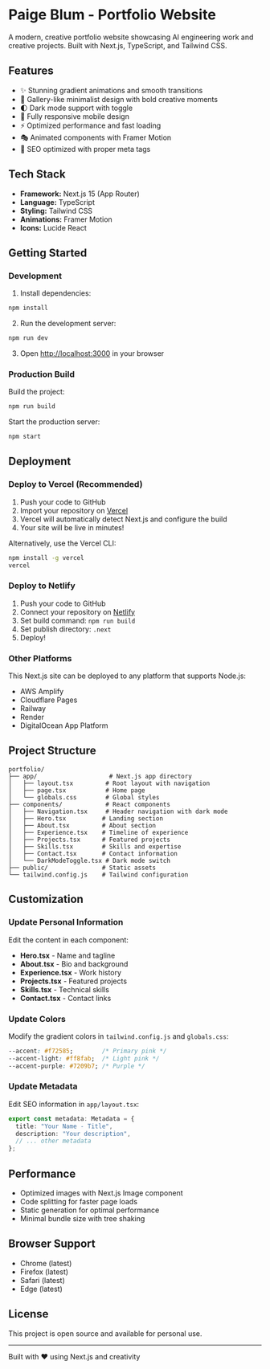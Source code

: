 # Paige Blum - Portfolio Website

A modern, creative portfolio website showcasing AI engineering work and creative projects. Built with Next.js, TypeScript, and Tailwind CSS.

## Features

- ✨ Stunning gradient animations and smooth transitions
- 🎨 Gallery-like minimalist design with bold creative moments
- 🌓 Dark mode support with toggle
- 📱 Fully responsive mobile design
- ⚡ Optimized performance and fast loading
- 🎭 Animated components with Framer Motion
- 🎯 SEO optimized with proper meta tags

## Tech Stack

- **Framework:** Next.js 15 (App Router)
- **Language:** TypeScript
- **Styling:** Tailwind CSS
- **Animations:** Framer Motion
- **Icons:** Lucide React

## Getting Started

### Development

1. Install dependencies:
```bash
npm install
```

2. Run the development server:
```bash
npm run dev
```

3. Open [http://localhost:3000](http://localhost:3000) in your browser

### Production Build

Build the project:
```bash
npm run build
```

Start the production server:
```bash
npm start
```

## Deployment

### Deploy to Vercel (Recommended)

1. Push your code to GitHub
2. Import your repository on [Vercel](https://vercel.com)
3. Vercel will automatically detect Next.js and configure the build
4. Your site will be live in minutes!

Alternatively, use the Vercel CLI:
```bash
npm install -g vercel
vercel
```

### Deploy to Netlify

1. Push your code to GitHub
2. Connect your repository on [Netlify](https://netlify.com)
3. Set build command: `npm run build`
4. Set publish directory: `.next`
5. Deploy!

### Other Platforms

This Next.js site can be deployed to any platform that supports Node.js:
- AWS Amplify
- Cloudflare Pages
- Railway
- Render
- DigitalOcean App Platform

## Project Structure

```
portfolio/
├── app/                    # Next.js app directory
│   ├── layout.tsx         # Root layout with navigation
│   ├── page.tsx           # Home page
│   └── globals.css        # Global styles
├── components/            # React components
│   ├── Navigation.tsx     # Header navigation with dark mode
│   ├── Hero.tsx          # Landing section
│   ├── About.tsx         # About section
│   ├── Experience.tsx    # Timeline of experience
│   ├── Projects.tsx      # Featured projects
│   ├── Skills.tsx        # Skills and expertise
│   ├── Contact.tsx       # Contact information
│   └── DarkModeToggle.tsx # Dark mode switch
├── public/               # Static assets
└── tailwind.config.js    # Tailwind configuration
```

## Customization

### Update Personal Information

Edit the content in each component:
- **Hero.tsx** - Name and tagline
- **About.tsx** - Bio and background
- **Experience.tsx** - Work history
- **Projects.tsx** - Featured projects
- **Skills.tsx** - Technical skills
- **Contact.tsx** - Contact links

### Update Colors

Modify the gradient colors in `tailwind.config.js` and `globals.css`:
```css
--accent: #f72585;        /* Primary pink */
--accent-light: #ff8fab;  /* Light pink */
--accent-purple: #7209b7; /* Purple */
```

### Update Metadata

Edit SEO information in `app/layout.tsx`:
```typescript
export const metadata: Metadata = {
  title: "Your Name - Title",
  description: "Your description",
  // ... other metadata
};
```

## Performance

- Optimized images with Next.js Image component
- Code splitting for faster page loads
- Static generation for optimal performance
- Minimal bundle size with tree shaking

## Browser Support

- Chrome (latest)
- Firefox (latest)
- Safari (latest)
- Edge (latest)

## License

This project is open source and available for personal use.

---

Built with ❤️ using Next.js and creativity